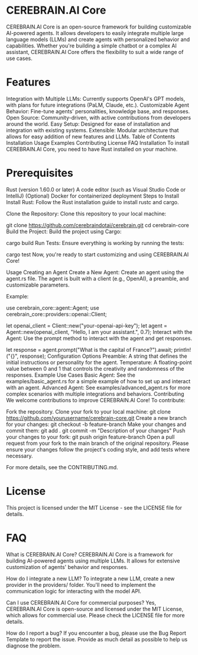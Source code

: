 # CEREBRAIN.AI Core
CEREBRAIN.AI Core is an open-source framework for building customizable AI-powered agents. It allows developers to easily integrate multiple large language models (LLMs) and create agents with personalized behavior and capabilities. Whether you're building a simple chatbot or a complex AI assistant, CEREBRAIN.AI Core offers the flexibility to suit a wide range of use cases.

# Features
Integration with Multiple LLMs: Currently supports OpenAI's GPT models, with plans for future integrations (PaLM, Claude, etc.).
Customizable Agent Behavior: Fine-tune agents' personalities, knowledge base, and responses.
Open Source: Community-driven, with active contributions from developers around the world.
Easy Setup: Designed for ease of installation and integration with existing systems.
Extensible: Modular architecture that allows for easy addition of new features and LLMs.
Table of Contents
Installation
Usage
Examples
Contributing
License
FAQ
Installation
To install CEREBRAIN.AI Core, you need to have Rust installed on your machine.

# Prerequisites
Rust (version 1.60.0 or later)
A code editor (such as Visual Studio Code or IntelliJ)
(Optional) Docker for containerized deployment
Steps to Install
Install Rust:
Follow the Rust installation guide to install rustc and cargo.

Clone the Repository:
Clone this repository to your local machine:

git clone https://github.com/cerebraindotai/cerebrain.git
cd cerebrain-core
Build the Project:
Build the project using Cargo:

cargo build
Run Tests:
Ensure everything is working by running the tests:

cargo test
Now, you're ready to start customizing and using CEREBRAIN.AI Core!

Usage
Creating an Agent
Create a New Agent:
Create an agent using the agent.rs file. The agent is built with a client (e.g., OpenAI), a preamble, and customizable parameters.

Example:

use cerebrain_core::agent::Agent;
use cerebrain_core::providers::openai::Client;

let openai_client = Client::new("your-openai-api-key");
let agent = Agent::new(openai_client, "Hello, I am your assistant.", 0.7);
Interact with the Agent:
Use the prompt method to interact with the agent and get responses.

let response = agent.prompt("What is the capital of France?").await;
println!("{}", response);
Configuration Options
Preamble: A string that defines the initial instructions or personality for the agent.
Temperature: A floating-point value between 0 and 1 that controls the creativity and randomness of the responses.
Example Use Cases
Basic Agent: See the examples/basic_agent.rs for a simple example of how to set up and interact with an agent.
Advanced Agent: See examples/advanced_agent.rs for more complex scenarios with multiple integrations and behaviors.
Contributing
We welcome contributions to improve CEREBRAIN.AI Core! To contribute:

Fork the repository.
Clone your fork to your local machine:
git clone https://github.com/yourusername/cerebrain-core.git
Create a new branch for your changes:
git checkout -b feature-branch
Make your changes and commit them:
git add .
git commit -m "Description of your changes"
Push your changes to your fork:
git push origin feature-branch
Open a pull request from your fork to the main branch of the original repository.
Please ensure your changes follow the project's coding style, and add tests where necessary.

For more details, see the CONTRIBUTING.md.

# License
This project is licensed under the MIT License - see the LICENSE file for details.

# FAQ
What is CEREBRAIN.AI Core?
CEREBRAIN.AI Core is a framework for building AI-powered agents using multiple LLMs. It allows for extensive customization of agents' behavior and responses.

How do I integrate a new LLM?
To integrate a new LLM, create a new provider in the providers/ folder. You'll need to implement the communication logic for interacting with the model API.

Can I use CEREBRAIN.AI Core for commercial purposes?
Yes, CEREBRAIN.AI Core is open-source and licensed under the MIT License, which allows for commercial use. Please check the LICENSE file for more details.

How do I report a bug?
If you encounter a bug, please use the Bug Report Template to report the issue. Provide as much detail as possible to help us diagnose the problem.


